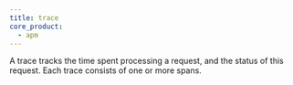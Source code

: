```yaml
---
title: trace
core_product:
  - apm
---
```

A trace tracks the time spent processing a request, and the status of this request. Each trace consists of one or more spans.